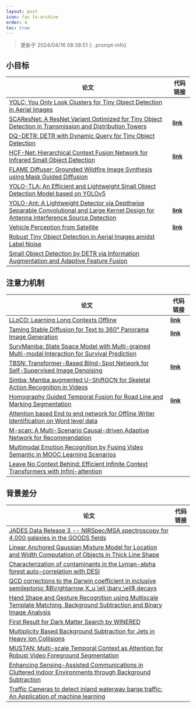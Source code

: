 ```yaml
---
layout: post
icon: fas fa-archive
order: 4
toc: true
---
```


> 更新于 2024/04/16 08:38:51
{: .prompt-info}

## 小目标

| 论文 | 代码链接 |
| --- | --- |
| [YOLC: You Only Look Clusters for Tiny Object Detection in Aerial Images](http://arxiv.org/abs/2404.06180v1) |  |
| [SCAResNet: A ResNet Variant Optimized for Tiny Object Detection in Transmission and Distribution Towers](http://arxiv.org/abs/2404.04179v1) | [**link**](https://github.com/lisavilalee/scaresnet_mmdet) |
| [DQ-DETR: DETR with Dynamic Query for Tiny Object Detection](http://arxiv.org/abs/2404.03507v2) |  |
| [HCF-Net: Hierarchical Context Fusion Network for Infrared Small Object Detection](http://arxiv.org/abs/2403.10778v1) | [**link**](https://github.com/zhengshuchen/hcfnet) |
| [FLAME Diffuser: Grounded Wildfire Image Synthesis using Mask Guided Diffusion](http://arxiv.org/abs/2403.03463v1) |  |
| [YOLO-TLA: An Efficient and Lightweight Small Object Detection Model based on YOLOv5](http://arxiv.org/abs/2402.14309v1) |  |
| [YOLO-Ant: A Lightweight Detector via Depthwise Separable Convolutional and Large Kernel Design for Antenna Interference Source Detection](http://arxiv.org/abs/2402.12641v1) | [**link**](https://github.com/scnu-rislab/yolo-ant) |
| [Vehicle Perception from Satellite](http://arxiv.org/abs/2402.00703v1) | [**link**](https://github.com/chenxi1510/vehicle-perception-from-satellite-videos) |
| [Robust Tiny Object Detection in Aerial Images amidst Label Noise](http://arxiv.org/abs/2401.08056v1) |  |
| [Small Object Detection by DETR via Information Augmentation and Adaptive Feature Fusion](http://arxiv.org/abs/2401.08017v1) |  |

## 注意力机制

| 论文 | 代码链接 |
| --- | --- |
| [LLoCO: Learning Long Contexts Offline](http://arxiv.org/abs/2404.07979v1) | [**link**](https://github.com/jeffreysijuntan/lloco) |
| [Taming Stable Diffusion for Text to 360° Panorama Image Generation](http://arxiv.org/abs/2404.07949v1) | [**link**](https://github.com/chengzhag/panfusion) |
| [SurvMamba: State Space Model with Multi-grained Multi-modal Interaction for Survival Prediction](http://arxiv.org/abs/2404.08027v1) |  |
| [TBSN: Transformer-Based Blind-Spot Network for Self-Supervised Image Denoising](http://arxiv.org/abs/2404.07846v1) | [**link**](https://github.com/nagejacob/tbsn) |
| [Simba: Mamba augmented U-ShiftGCN for Skeletal Action Recognition in Videos](http://arxiv.org/abs/2404.07645v1) |  |
| [Homography Guided Temporal Fusion for Road Line and Marking Segmentation](http://arxiv.org/abs/2404.07626v1) | [**link**](https://github.com/shanwang-shan/homofusion) |
| [Attention based End to end network for Offline Writer Identification on Word level data](http://arxiv.org/abs/2404.07602v1) |  |
| [M-scan: A Multi-Scenario Causal-driven Adaptive Network for Recommendation](http://arxiv.org/abs/2404.07581v1) |  |
| [Multimodal Emotion Recognition by Fusing Video Semantic in MOOC Learning Scenarios](http://arxiv.org/abs/2404.07484v1) |  |
| [Leave No Context Behind: Efficient Infinite Context Transformers with Infini-attention](http://arxiv.org/abs/2404.07143v1) |  |

## 背景差分

| 论文 | 代码链接 |
| --- | --- |
| [JADES Data Release 3 -- NIRSpec/MSA spectroscopy for 4,000 galaxies in the GOODS fields](http://arxiv.org/abs/2404.06531v1) |  |
| [Linear Anchored Gaussian Mixture Model for Location and Width Computation of Objects in Thick Line Shape](http://arxiv.org/abs/2404.03043v2) |  |
| [Characterization of contaminants in the Lyman-alpha forest auto-correlation with DESI](http://arxiv.org/abs/2404.03003v2) |  |
| [QCD corrections to the Darwin coefficient in inclusive semileptonic $B\rightarrow X_u \ell \barν_\ell$ decays](http://arxiv.org/abs/2402.13805v2) |  |
| [Hand Shape and Gesture Recognition using Multiscale Template Matching, Background Subtraction and Binary Image Analysis](http://arxiv.org/abs/2402.09663v1) |  |
| [First Result for Dark Matter Search by WINERED](http://arxiv.org/abs/2402.07976v1) |  |
| [Multiplicity Based Background Subtraction for Jets in Heavy Ion Collisions](http://arxiv.org/abs/2402.10945v1) |  |
| [MUSTAN: Multi-scale Temporal Context as Attention for Robust Video Foreground Segmentation](http://arxiv.org/abs/2402.00918v1) |  |
| [Enhancing Sensing-Assisted Communications in Cluttered Indoor Environments through Background Subtraction](http://arxiv.org/abs/2401.05763v1) |  |
| [Traffic Cameras to detect inland waterway barge traffic: An Application of machine learning](http://arxiv.org/abs/2401.03070v1) |  |
